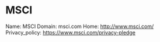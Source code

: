 
# MSCI

Name: MSCI
Domain: msci.com
Home: http://www.msci.com/
Privacy_policy: https://www.msci.com/privacy-pledge
